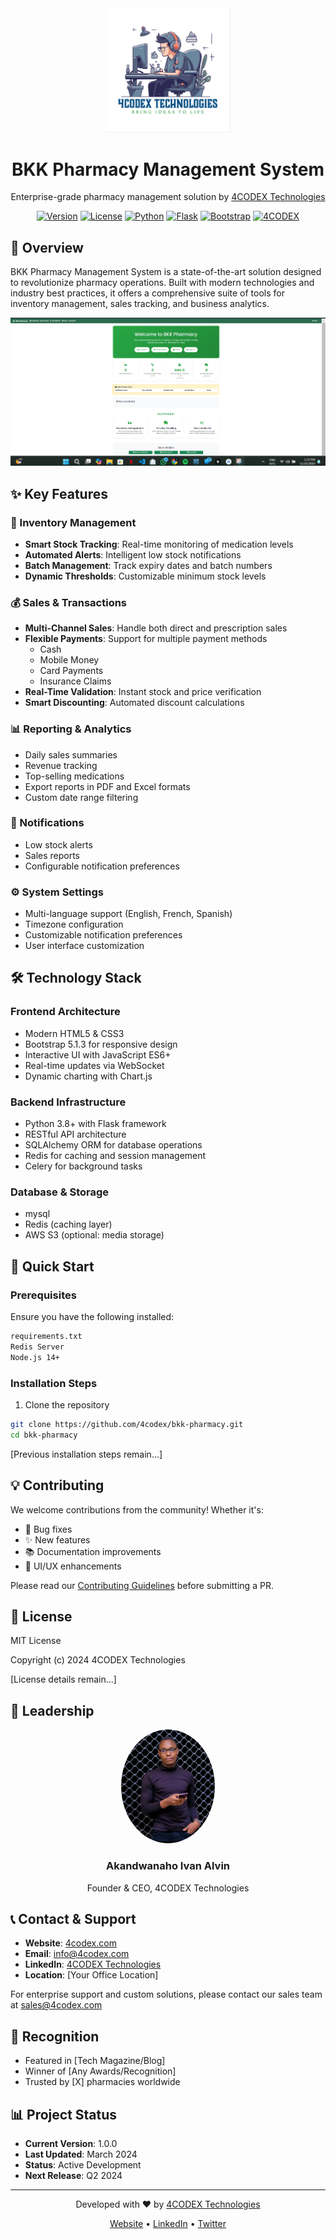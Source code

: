 <div align="center">
  <img src="logo.png" alt="BKK Pharmacy Logo" width="200"/>
  <h1>BKK Pharmacy Management System</h1>
  <p>Enterprise-grade pharmacy management solution by <a href="https://4codex.com">4CODEX Technologies</a></p>

  [![Version](https://img.shields.io/badge/version-1.0.0-blue.svg)](https://semver.org)
  [![License](https://img.shields.io/badge/license-MIT-green.svg)](https://opensource.org/licenses/MIT)
  [![Python](https://img.shields.io/badge/python-3.8+-blue.svg)](https://www.python.org/downloads/)
  [![Flask](https://img.shields.io/badge/flask-2.0+-lightgrey.svg)](https://flask.palletsprojects.com/)
  [![Bootstrap](https://img.shields.io/badge/bootstrap-5.1-purple.svg)](https://getbootstrap.com/)
  [![4CODEX](https://img.shields.io/badge/powered%20by-4CODEX-orange.svg)](https://4codex.com)
</div>

## 🎯 Overview

BKK Pharmacy Management System is a state-of-the-art solution designed to revolutionize pharmacy operations. Built with modern technologies and industry best practices, it offers a comprehensive suite of tools for inventory management, sales tracking, and business analytics.

![Dashboard Preview](dash.png)

## ✨ Key Features

### 💊 Inventory Management
- **Smart Stock Tracking**: Real-time monitoring of medication levels
- **Automated Alerts**: Intelligent low stock notifications
- **Batch Management**: Track expiry dates and batch numbers
- **Dynamic Thresholds**: Customizable minimum stock levels

### 💰 Sales & Transactions
- **Multi-Channel Sales**: Handle both direct and prescription sales
- **Flexible Payments**: Support for multiple payment methods
  - Cash
  - Mobile Money
  - Card Payments
  - Insurance Claims
- **Real-Time Validation**: Instant stock and price verification
- **Smart Discounting**: Automated discount calculations

### 📊 Reporting & Analytics
- Daily sales summaries
- Revenue tracking
- Top-selling medications
- Export reports in PDF and Excel formats
- Custom date range filtering

### 🔔 Notifications
- Low stock alerts
- Sales reports
- Configurable notification preferences

### ⚙️ System Settings
- Multi-language support (English, French, Spanish)
- Timezone configuration
- Customizable notification preferences
- User interface customization

## 🛠️ Technology Stack

### Frontend Architecture
- Modern HTML5 & CSS3
- Bootstrap 5.1.3 for responsive design
- Interactive UI with JavaScript ES6+
- Real-time updates via WebSocket
- Dynamic charting with Chart.js

### Backend Infrastructure
- Python 3.8+ with Flask framework
- RESTful API architecture
- SQLAlchemy ORM for database operations
- Redis for caching and session management
- Celery for background tasks

### Database & Storage
- mysql
- Redis (caching layer)
- AWS S3 (optional: media storage)

## 🚀 Quick Start

### Prerequisites
Ensure you have the following installed:
```bash
requirements.txt
Redis Server
Node.js 14+
```

### Installation Steps
1. Clone the repository
```bash
git clone https://github.com/4codex/bkk-pharmacy.git
cd bkk-pharmacy
```

[Previous installation steps remain...]

## 💡 Contributing

We welcome contributions from the community! Whether it's:
- 🐛 Bug fixes
- ✨ New features
- 📚 Documentation improvements
- 🎨 UI/UX enhancements

Please read our [Contributing Guidelines](CONTRIBUTING.md) before submitting a PR.

## 📝 License

MIT License

Copyright (c) 2024 4CODEX Technologies

[License details remain...]

## 👥 Leadership

<div align="center">
  <img src="founder.jpg" alt="Akandwanaho Ivan Alvin" width="150" style="border-radius: 50%"/>
  <h3>Akandwanaho Ivan Alvin</h3>
  <p>Founder & CEO, 4CODEX Technologies</p>
</div>

## 📞 Contact & Support

- **Website**: [4codex.com](https://4codex.com)
- **Email**: [info@4codex.com](mailto:info@4codex.com)
- **LinkedIn**: [4CODEX Technologies](https://linkedin.com/company/4codex)
- **Location**: [Your Office Location]

For enterprise support and custom solutions, please contact our sales team at [sales@4codex.com](mailto:sales@4codex.com)

## 🌟 Recognition

- Featured in [Tech Magazine/Blog]
- Winner of [Any Awards/Recognition]
- Trusted by [X] pharmacies worldwide

## 📊 Project Status

- **Current Version**: 1.0.0
- **Last Updated**: March 2024
- **Status**: Active Development
- **Next Release**: Q2 2024

---

<div align="center">
  <p>Developed with ❤️ by <a href="https://4codex.com">4CODEX Technologies</a></p>
  <p>
    <a href="https://4codex.com">Website</a> •
    <a href="https://www.linkedin.com/in/the4codex?utm_source=share&utm_campaign=share_via&utm_content=profile&utm_medium=android_app">LinkedIn</a> •
    <a href="https://twitter.com/alvin_waho">Twitter</a>
  </p>
</div>
